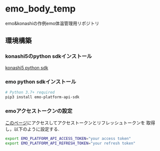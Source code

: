 # emo_body_temp
   emo&konashiの作例emo体温管理用リポジトリ

## 環境構築
### konashi5のpython sdkインストール
[konashi5 python sdk](https://github.com/YUKAI/konashi5-sdk-python/tree/develop)
### emo python sdkインストール
```bash
# Python 3.7+ required
pip3 install emo-platform-api-sdk
```
### emoアクセストークンの設定
[このページ](https://platform-api.bocco.me/dashboard/login)にアクセスしてアクセストークンとリフレッシュトークンを
取得し，以下のように設定する.
```bash
export EMO_PLATFORM_API_ACCESS_TOKEN="your access token"
export EMO_PLATFORM_API_REFRESH_TOKEN="your refresh token"
```
